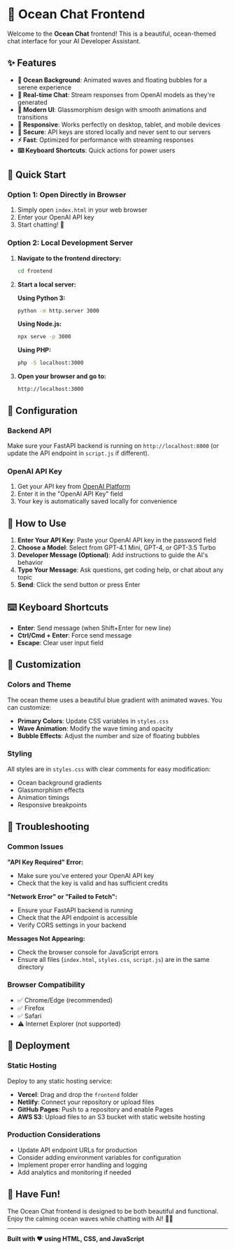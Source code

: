 # 🌊 Ocean Chat Frontend

Welcome to the **Ocean Chat** frontend! This is a beautiful, ocean-themed chat interface for your AI Developer Assistant. 

## ✨ Features

- **🌊 Ocean Background**: Animated waves and floating bubbles for a serene experience
- **💬 Real-time Chat**: Stream responses from OpenAI models as they're generated
- **🎨 Modern UI**: Glassmorphism design with smooth animations and transitions
- **📱 Responsive**: Works perfectly on desktop, tablet, and mobile devices
- **🔐 Secure**: API keys are stored locally and never sent to our servers
- **⚡ Fast**: Optimized for performance with streaming responses
- **⌨️ Keyboard Shortcuts**: Quick actions for power users

## 🚀 Quick Start

### Option 1: Open Directly in Browser
1. Simply open `index.html` in your web browser
2. Enter your OpenAI API key
3. Start chatting! 🎉

### Option 2: Local Development Server
1. **Navigate to the frontend directory:**
   ```bash
   cd frontend
   ```

2. **Start a local server:**
   
   **Using Python 3:**
   ```bash
   python -m http.server 3000
   ```
   
   **Using Node.js:**
   ```bash
   npx serve -p 3000
   ```
   
   **Using PHP:**
   ```bash
   php -S localhost:3000
   ```

3. **Open your browser and go to:**
   ```
   http://localhost:3000
   ```

## 🔧 Configuration

### Backend API
Make sure your FastAPI backend is running on `http://localhost:8000` (or update the API endpoint in `script.js` if different).

### OpenAI API Key
1. Get your API key from [OpenAI Platform](https://platform.openai.com/api-keys)
2. Enter it in the "OpenAI API Key" field
3. Your key is automatically saved locally for convenience

## 🎯 How to Use

1. **Enter Your API Key**: Paste your OpenAI API key in the password field
2. **Choose a Model**: Select from GPT-4.1 Mini, GPT-4, or GPT-3.5 Turbo
3. **Developer Message (Optional)**: Add instructions to guide the AI's behavior
4. **Type Your Message**: Ask questions, get coding help, or chat about any topic
5. **Send**: Click the send button or press Enter

## ⌨️ Keyboard Shortcuts

- **Enter**: Send message (when Shift+Enter for new line)
- **Ctrl/Cmd + Enter**: Force send message
- **Escape**: Clear user input field

## 🎨 Customization

### Colors and Theme
The ocean theme uses a beautiful blue gradient with animated waves. You can customize:
- **Primary Colors**: Update CSS variables in `styles.css`
- **Wave Animation**: Modify the wave timing and opacity
- **Bubble Effects**: Adjust the number and size of floating bubbles

### Styling
All styles are in `styles.css` with clear comments for easy modification:
- Ocean background gradients
- Glassmorphism effects
- Animation timings
- Responsive breakpoints

## 🐛 Troubleshooting

### Common Issues

**"API Key Required" Error:**
- Make sure you've entered your OpenAI API key
- Check that the key is valid and has sufficient credits

**"Network Error" or "Failed to Fetch":**
- Ensure your FastAPI backend is running
- Check that the API endpoint is accessible
- Verify CORS settings in your backend

**Messages Not Appearing:**
- Check the browser console for JavaScript errors
- Ensure all files (`index.html`, `styles.css`, `script.js`) are in the same directory

### Browser Compatibility
- ✅ Chrome/Edge (recommended)
- ✅ Firefox
- ✅ Safari
- ⚠️ Internet Explorer (not supported)

## 🚀 Deployment

### Static Hosting
Deploy to any static hosting service:
- **Vercel**: Drag and drop the `frontend` folder
- **Netlify**: Connect your repository or upload files
- **GitHub Pages**: Push to a repository and enable Pages
- **AWS S3**: Upload files to an S3 bucket with static website hosting

### Production Considerations
- Update API endpoint URLs for production
- Consider adding environment variables for configuration
- Implement proper error handling and logging
- Add analytics and monitoring if needed

## 🎉 Have Fun!

The Ocean Chat frontend is designed to be both beautiful and functional. Enjoy the calming ocean waves while chatting with AI! 🌊🤖

---

**Built with ❤️ using HTML, CSS, and JavaScript**